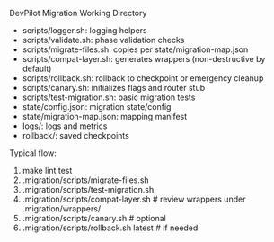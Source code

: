 DevPilot Migration Working Directory

- scripts/logger.sh: logging helpers
- scripts/validate.sh: phase validation checks
- scripts/migrate-files.sh: copies per state/migration-map.json
- scripts/compat-layer.sh: generates wrappers (non-destructive by default)
- scripts/rollback.sh: rollback to checkpoint or emergency cleanup
- scripts/canary.sh: initializes flags and router stub
- scripts/test-migration.sh: basic migration tests
- state/config.json: migration state/config
- state/migration-map.json: mapping manifest
- logs/: logs and metrics
- rollback/: saved checkpoints

Typical flow:
1) make lint test
2) .migration/scripts/migrate-files.sh
3) .migration/scripts/test-migration.sh
4) .migration/scripts/compat-layer.sh   # review wrappers under .migration/wrappers/
5) .migration/scripts/canary.sh         # optional
6) .migration/scripts/rollback.sh latest  # if needed

